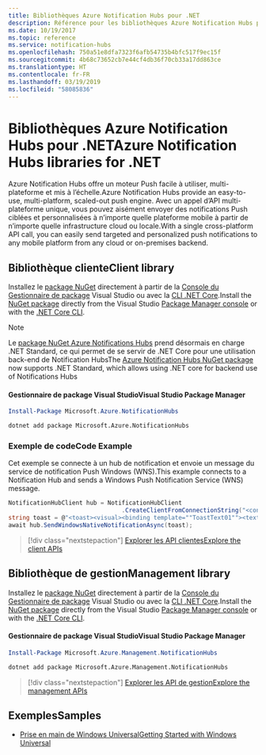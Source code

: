 ```yaml
---
title: Bibliothèques Azure Notification Hubs pour .NET
description: Référence pour les bibliothèques Azure Notification Hubs pour .NET
ms.date: 10/19/2017
ms.topic: reference
ms.service: notification-hubs
ms.openlocfilehash: 750a51e8dfa7323f6afb54735b4bfc517f9ec15f
ms.sourcegitcommit: 4b68c73652cb7e44cf4db36f70cb33a17dd863ce
ms.translationtype: HT
ms.contentlocale: fr-FR
ms.lasthandoff: 03/19/2019
ms.locfileid: "58085836"
---
```

# <a name="azure-notification-hubs-libraries-for-net"></a><span data-ttu-id="ecc01-103">Bibliothèques Azure Notification Hubs pour .NET</span><span class="sxs-lookup"><span data-stu-id="ecc01-103">Azure Notification Hubs libraries for .NET</span></span>

<span data-ttu-id="ecc01-104">Azure Notification Hubs offre un moteur Push facile à utiliser, multi-plateforme et mis à l’échelle.</span><span class="sxs-lookup"><span data-stu-id="ecc01-104">Azure Notification Hubs provide an easy-to-use, multi-platform, scaled-out push engine.</span></span> <span data-ttu-id="ecc01-105">Avec un appel d’API multi-plateforme unique, vous pouvez aisément envoyer des notifications Push ciblées et personnalisées à n’importe quelle plateforme mobile à partir de n’importe quelle infrastructure cloud ou locale.</span><span class="sxs-lookup"><span data-stu-id="ecc01-105">With a single cross-platform API call, you can easily send targeted and personalized push notifications to any mobile platform from any cloud or on-premises backend.</span></span>

## <a name="client-library"></a><span data-ttu-id="ecc01-106">Bibliothèque cliente</span><span class="sxs-lookup"><span data-stu-id="ecc01-106">Client library</span></span>

<span data-ttu-id="ecc01-107">Installez le [package NuGet](https://www.nuget.org/packages/Microsoft.Azure.NotificationHubs) directement à partir de la [Console du Gestionnaire de package][PackageManager] Visual Studio ou avec la [CLI .NET Core][DotNetCLI].</span><span class="sxs-lookup"><span data-stu-id="ecc01-107">Install the [NuGet package](https://www.nuget.org/packages/Microsoft.Azure.NotificationHubs) directly from the Visual Studio [Package Manager console][PackageManager] or with the [.NET Core CLI][DotNetCLI].</span></span>

> [!NOTE]
> <span data-ttu-id="ecc01-108">Le [package NuGet Azure Notifications Hubs](https://www.nuget.org/packages/Microsoft.Azure.NotificationHubs) prend désormais en charge .NET Standard, ce qui permet de se servir de .NET Core pour une utilisation back-end de Notification Hubs</span><span class="sxs-lookup"><span data-stu-id="ecc01-108">The [Azure Notification Hubs NuGet package](https://www.nuget.org/packages/Microsoft.Azure.NotificationHubs) now supports .NET Standard, which allows using .NET core for backend use of Notifications Hubs</span></span>

#### <a name="visual-studio-package-manager"></a><span data-ttu-id="ecc01-109">Gestionnaire de package Visual Studio</span><span class="sxs-lookup"><span data-stu-id="ecc01-109">Visual Studio Package Manager</span></span>

```powershell
Install-Package Microsoft.Azure.NotificationHubs
```

```bash
dotnet add package Microsoft.Azure.NotificationHubs
```

### <a name="code-example"></a><span data-ttu-id="ecc01-110">Exemple de code</span><span class="sxs-lookup"><span data-stu-id="ecc01-110">Code Example</span></span>

<span data-ttu-id="ecc01-111">Cet exemple se connecte à un hub de notification et envoie un message du service de notification Push Windows (WNS).</span><span class="sxs-lookup"><span data-stu-id="ecc01-111">This example connects to a Notification Hub and sends a Windows Push Notification Service (WNS) message.</span></span>

```csharp
NotificationHubClient hub = NotificationHubClient
                                .CreateClientFromConnectionString("<connection string with full access>", "<hub name>");
string toast = @"<toast><visual><binding template=""ToastText01""><text id=""1"">Hello from a .NET App!</text></binding></visual></toast>";
await hub.SendWindowsNativeNotificationAsync(toast);
```

> [!div class="nextstepaction"]
> [<span data-ttu-id="ecc01-112">Explorer les API clientes</span><span class="sxs-lookup"><span data-stu-id="ecc01-112">Explore the client APIs</span></span>](/dotnet/api/overview/azure/notificationhubs/client)

## <a name="management-library"></a><span data-ttu-id="ecc01-113">Bibliothèque de gestion</span><span class="sxs-lookup"><span data-stu-id="ecc01-113">Management library</span></span>

<span data-ttu-id="ecc01-114">Installez le [package NuGet](https://www.nuget.org/packages/Microsoft.Azure.Management.NotificationHubs) directement à partir de la [Console du Gestionnaire de package][PackageManager] Visual Studio ou avec la [CLI .NET Core][DotNetCLI].</span><span class="sxs-lookup"><span data-stu-id="ecc01-114">Install the [NuGet package](https://www.nuget.org/packages/Microsoft.Azure.Management.NotificationHubs) directly from the Visual Studio [Package Manager console][PackageManager] or with the [.NET Core CLI][DotNetCLI].</span></span>

#### <a name="visual-studio-package-manager"></a><span data-ttu-id="ecc01-115">Gestionnaire de package Visual Studio</span><span class="sxs-lookup"><span data-stu-id="ecc01-115">Visual Studio Package Manager</span></span>

```powershell
Install-Package Microsoft.Azure.Management.NotificationHubs
```

```bash
dotnet add package Microsoft.Azure.Management.NotificationHubs
```

> [!div class="nextstepaction"]
> [<span data-ttu-id="ecc01-116">Explorer les API de gestion</span><span class="sxs-lookup"><span data-stu-id="ecc01-116">Explore the management APIs</span></span>](/dotnet/api/overview/azure/notificationhubs/management)

## <a name="samples"></a><span data-ttu-id="ecc01-117">Exemples</span><span class="sxs-lookup"><span data-stu-id="ecc01-117">Samples</span></span>

- [<span data-ttu-id="ecc01-118">Prise en main de Windows Universal</span><span class="sxs-lookup"><span data-stu-id="ecc01-118">Getting Started with Windows Universal</span></span>](https://github.com/Azure/azure-notificationhubs-samples/tree/master/dotnet/GetStartedWindowsUniversal)

[PackageManager]: https://docs.microsoft.com/nuget/tools/package-manager-console
[DotNetCLI]: https://docs.microsoft.com/dotnet/core/tools/dotnet-add-package

